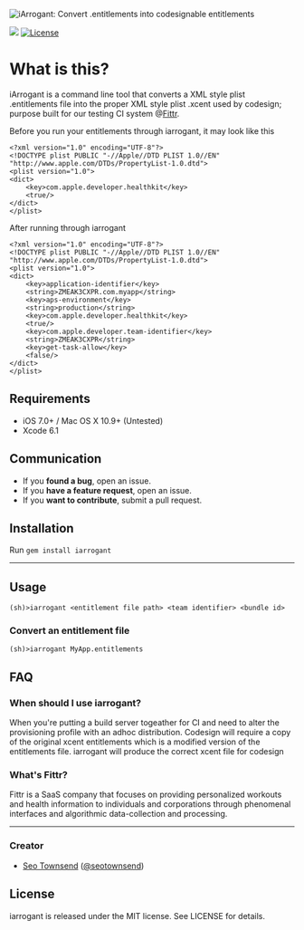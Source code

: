 ![iArrogant: Convert .entitlements into codesignable entitlements](https://raw.githubusercontent.com/sotownsend/iarrogant/master/banner.png)

![](https://travis-ci.org/GndFloor/FittrJSON.svg)
[![License](http://img.shields.io/badge/license-MIT-green.svg?style=flat)](https://github.com/sotownsend/iarrogant/blob/master/LICENSE)

# What is this?

iArrogant is a command line tool that converts a XML style plist .entitlements file into the proper XML style plist .xcent used by codesign; purpose built for our testing CI system @[Fittr](http://www.fittr.com).

Before you run your entitlements through iarrogant, it may look like this

```
<?xml version="1.0" encoding="UTF-8"?>
<!DOCTYPE plist PUBLIC "-//Apple//DTD PLIST 1.0//EN" "http://www.apple.com/DTDs/PropertyList-1.0.dtd">
<plist version="1.0">
<dict>
	<key>com.apple.developer.healthkit</key>
	<true/>
</dict>
</plist>
```

After running through iarrogant
```
<?xml version="1.0" encoding="UTF-8"?>
<!DOCTYPE plist PUBLIC "-//Apple//DTD PLIST 1.0//EN" "http://www.apple.com/DTDs/PropertyList-1.0.dtd">
<plist version="1.0">
<dict>
	<key>application-identifier</key>
	<string>ZMEAK3CXPR.com.myapp</string>
	<key>aps-environment</key>
	<string>production</string>
	<key>com.apple.developer.healthkit</key>
	<true/>
	<key>com.apple.developer.team-identifier</key>
	<string>ZMEAK3CXPR</string>
	<key>get-task-allow</key>
	<false/>
</dict>
</plist>
```

## Requirements

- iOS 7.0+ / Mac OS X 10.9+ (Untested)
- Xcode 6.1

## Communication

- If you **found a bug**, open an issue.
- If you **have a feature request**, open an issue.
- If you **want to contribute**, submit a pull request.

## Installation

Run `gem install iarrogant`

---

## Usage


```(sh)>iarrogant <entitlement file path> <team identifier> <bundle id>```

### Convert an entitlement file
```
(sh)>iarrogant MyApp.entitlements 
```

## FAQ

### When should I use iarrogant?

When you're putting a build server togeather for CI and need to alter the provisioning profile with an adhoc distribution.  Codesign will require a copy of the original xcent entitlements which is a modified version of the entitlements file.  iarrogant will produce the correct xcent file for codesign

### What's Fittr?

Fittr is a SaaS company that focuses on providing personalized workouts and health information to individuals and corporations through phenomenal interfaces and algorithmic data-collection and processing.

* * *

### Creator

- [Seo Townsend](http://github.com/sotownsend) ([@seotownsend](https://twitter.com/seotownsend))

## License

iarrogant is released under the MIT license. See LICENSE for details.
